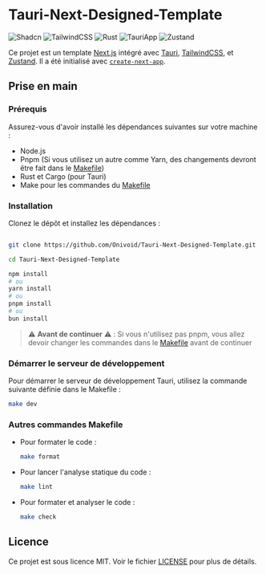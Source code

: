 # Tauri-Next-Designed-Template

![Shadcn](https://img.shields.io/badge/Shadcn-UI-blue)
![TailwindCSS](https://img.shields.io/badge/TailwindCSS-v3.4.1-blue)
![Rust](https://img.shields.io/badge/Rust-v1.60.0-orange)
![TauriApp](https://img.shields.io/badge/TauriApp-v1.7.0-blue)
![Zustand](https://img.shields.io/badge/Zustand-v4.5.4-blue)

Ce projet est un template [Next.js](https://nextjs.org/) intégré avec [Tauri](https://tauri.app/), [TailwindCSS](https://tailwindcss.com/), et [Zustand](https://github.com/pmndrs/zustand). Il a été initialisé avec [`create-next-app`](https://github.com/vercel/next.js/tree/canary/packages/create-next-app).

## Prise en main

### Prérequis

Assurez-vous d'avoir installé les dépendances suivantes sur votre machine :

- Node.js
- Pnpm (Si vous utilisez un autre comme Yarn, des changements devront être fait dans le [Makefile](./Makefile))
- Rust et Cargo (pour Tauri)
- Make pour les commandes du [Makefile](./Makefile)

### Installation

Clonez le dépôt et installez les dépendances :

```bash

git clone https://github.com/Onivoid/Tauri-Next-Designed-Template.git

cd Tauri-Next-Designed-Template

npm install
# ou
yarn install
# ou
pnpm install
# ou
bun install

```

> ⚠️ **Avant de continuer** ⚠️ : Si vous n'utilisez pas pnpm, vous allez devoir changer les commandes dans le [Makefile](./Makefile) avant de continuer

### Démarrer le serveur de développement

Pour démarrer le serveur de développement Tauri, utilisez la commande suivante définie dans le Makefile :

```bash
make dev
```

### Autres commandes Makefile

- Pour formater le code :

  ```bash
  make format
  ```

- Pour lancer l'analyse statique du code :

  ```bash
  make lint
  ```

- Pour formater et analyser le code :

  ```bash
  make check
  ```

## Licence

Ce projet est sous licence MIT. Voir le fichier [LICENSE](./LICENSE) pour plus de détails.